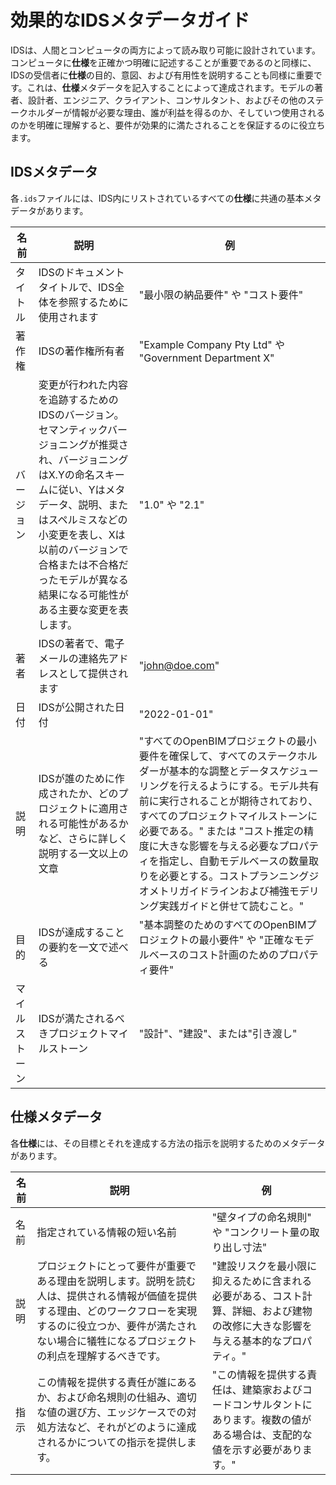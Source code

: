 # 効果的なIDSメタデータガイド

IDSは、人間とコンピュータの両方によって読み取り可能に設計されています。コンピュータに**仕様**を正確かつ明確に記述することが重要であるのと同様に、IDSの受信者に**仕様**の目的、意図、および有用性を説明することも同様に重要です。これは、**仕様**メタデータを記入することによって達成されます。モデルの著者、設計者、エンジニア、クライアント、コンサルタント、およびその他のステークホルダーが情報が必要な理由、誰が利益を得るのか、そしていつ使用されるのかを明確に理解すると、要件が効果的に満たされることを保証するのに役立ちます。

## IDSメタデータ

各`.ids`ファイルには、IDS内にリストされているすべての**仕様**に共通の基本メタデータがあります。

| 名前          | 説明                                                                                                                                                                                                                                                                            | 例                                                                                                                                                                                                                                                                                                                                                                                                          |
| ------------ | ------------------------------------------------------------------------------------------------------------------------------------------------------------------------------------------------------------------------------------------------------------------------------ | ---------------------------------------------------------------------------------------------------------------------------------------------------------------------------------------------------------------------------------------------------------------------------------------------------------------------------------------------------------------------------------------------------------- |
| タイトル      | IDSのドキュメントタイトルで、IDS全体を参照するために使用されます                                                                                                                                                                                                                      | "最小限の納品要件" や "コスト要件"                                                                                                                                                                                                                                                                                                                                                                          |
| 著作権        | IDSの著作権所有者                                                                                                                                                                                                                                                                | "Example Company Pty Ltd" や "Government Department X"                                                                                                                                                                                                                                                                                                                                                       |
| バージョン    | 変更が行われた内容を追跡するためのIDSのバージョン。セマンティックバージョニングが推奨され、バージョニングはX.Yの命名スキームに従い、Yはメタデータ、説明、またはスペルミスなどの小変更を表し、Xは以前のバージョンで合格または不合格だったモデルが異なる結果になる可能性がある主要な変更を表します。 | "1.0" や "2.1"                                                                                                                                                                                                                                                                                                                                                                                               |
| 著者          | IDSの著者で、電子メールの連絡先アドレスとして提供されます                                                                                                                                                                                                                          | "<john@doe.com>"                                                                                                                                                                                                                                                                                                                                                                                            |
| 日付          | IDSが公開された日付                                                                                                                                                                                                                                                              | "2022-01-01"                                                                                                                                                                                                                                                                                                                                                                                                |
| 説明          | IDSが誰のために作成されたか、どのプロジェクトに適用される可能性があるかなど、さらに詳しく説明する一文以上の文章                                                                                                                                                                                                  | "すべてのOpenBIMプロジェクトの最小要件を確保して、すべてのステークホルダーが基本的な調整とデータスケジューリングを行えるようにする。モデル共有前に実行されることが期待されており、すべてのプロジェクトマイルストーンに必要である。" または "コスト推定の精度に大きな影響を与える必要なプロパティを指定し、自動モデルベースの数量取りを必要とする。コストプランニングジオメトリガイドラインおよび補強モデリング実践ガイドと併せて読むこと。" |
| 目的          | IDSが達成することの要約を一文で述べる                                                                                                                                                                                                                                            | "基本調整のためのすべてのOpenBIMプロジェクトの最小要件" や "正確なモデルベースのコスト計画のためのプロパティ要件"                                                                                                                                                                                                                                                                                                                                             |
| マイルストーン | IDSが満たされるべきプロジェクトマイルストーン                                                                                                                                                                                                                                      | "設計"、"建設"、または"引き渡し"                                                                                                                                                                                                                                                                                                                                                                            |

## 仕様メタデータ

各**仕様**には、その目標とそれを達成する方法の指示を説明するためのメタデータがあります。

| 名前         | 説明                                                                                                                                                                                            | 例                                                                                                                                                       |
| ------------ | ---------------------------------------------------------------------------------------------------------------------------------------------------------------------------------------------- | -------------------------------------------------------------------------------------------------------------------------------------------------------- |
| 名前         | 指定されている情報の短い名前                                                                                                                                                                    | "壁タイプの命名規則" や "コンクリート量の取り出し寸法"                                                                                                      |
| 説明         | プロジェクトにとって要件が重要である理由を説明します。説明を読む人は、提供される情報が価値を提供する理由、どのワークフローを実現するのに役立つか、要件が満たされない場合に犠牲になるプロジェクトの利点を理解するべきです。 | "建設リスクを最小限に抑えるために含まれる必要がある、コスト計算、詳細、および建物の改修に大きな影響を与える基本的なプロパティ。"                 |
| 指示         | この情報を提供する責任が誰にあるか、および命名規則の仕組み、適切な値の選び方、エッジケースでの対処方法など、それがどのように達成されるかについての指示を提供します。                     | "この情報を提供する責任は、建築家およびコードコンサルタントにあります。複数の値がある場合は、支配的な値を示す必要があります。"                   |
